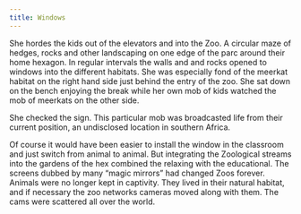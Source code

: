 ```yaml
---
title: Windows
---
```


She hordes the kids out of the elevators and into the Zoo. A circular maze of hedges, rocks and other landscaping on one edge of the parc around their home hexagon. In regular intervals the walls and and rocks opened to windows into the different habitats. She was especially fond of the meerkat habitat on the right hand side just behind the entry of the zoo.  She sat down on the bench enjoying the break while her own mob of kids watched the mob of meerkats on the other side.

She checked the sign. This particular mob was broadcasted life from their current position, an undisclosed location in southern Africa. 

Of course it would have been easier to install the window in the classroom and just switch from animal to animal. But integrating the Zoological streams into the gardens of the hex combined the relaxing with the educational. The screens dubbed by many “magic mirrors” had changed Zoos forever. Animals were no longer kept in captivity. They lived in their natural habitat, and if necessary the zoo networks cameras moved along with them. The cams were scattered all over the world.
